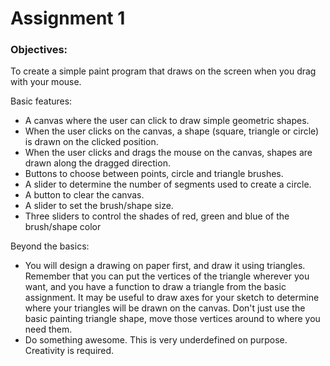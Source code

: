 # Assignment 1

### Objectives: 
To create a simple paint program that draws on the screen when you drag with your mouse.  

Basic features:
- A canvas where the user can click to draw simple geometric shapes.
- When the user clicks on the canvas, a shape (square, triangle or circle) is drawn on the clicked position.
- When the user clicks and drags the mouse on the canvas, shapes are drawn along the dragged direction.
- Buttons to choose between points, circle and triangle brushes.
- A slider to determine the number of segments used to create a circle.
- A button to clear the canvas.
- A slider to set the brush/shape size.
- Three sliders to control the shades of red, green and blue of the brush/shape color

Beyond the basics:

- You will design a drawing on paper first, and draw it using triangles. Remember that you can put the vertices of the triangle wherever you want, and you have a function to draw a triangle from the basic assignment. It may be useful to draw axes for your sketch to determine where your triangles will be drawn on the canvas. Don't just use the basic painting triangle shape, move those vertices around to where you need them.
- Do something awesome. This is very underdefined on purpose. Creativity is required.